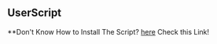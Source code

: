 ## UserScript
**Don't Know How to Install The Script? <a href="https://github.com/AnonHexo/Krunker#-script-how-to-install">here</a> Check this Link! </a>
